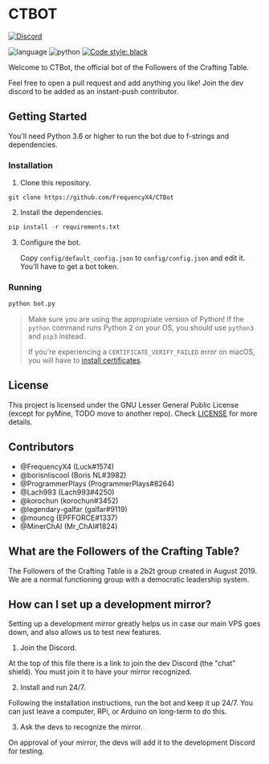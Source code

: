# CTBOT
[![Discord](https://img.shields.io/discord/705905990989774858)]( https://discord.gg/8JMz2Pe)

![language](https://img.shields.io/badge/language-python-blue)
![python](https://img.shields.io/badge/python-3.6%20|%203.7%20|%203.8%20|%203.9-blue)
[![Code style: black](https://img.shields.io/badge/code%20style-black-000000.svg)](https://github.com/psf/black)

Welcome to CTBot, the official bot of the Followers of the Crafting Table.

Feel free to open a pull request and add anything you like! Join the dev discord to be added as an instant-push contributor.

## Getting Started

You'll need Python 3.6 or higher to run the bot due to f-strings and dependencies.

### Installation
1. Clone this repository.
```
git clone https://github.com/FrequencyX4/CTBot
```
2. Install the dependencies.
```py
pip install -r requirements.txt
```
3. Configure the bot.

   Copy `config/default_config.json` to `config/config.json` and edit it. You'll have to get a bot token.
### Running
```py
python bot.py
```

> Make sure you are using the appropriate version of Python! If the `python` command runs Python 2 on your OS, you should use `python3` and `pip3` instead.
>
> If you're experiencing a `CERTIFICATE_VERIFY_FAILED` error on macOS, you will have to [install certificates](https://stackoverflow.com/questions/40684543/how-to-make-python-use-ca-certificates-from-mac-os-truststore).

## License
This project is licensed under the GNU Lesser General Public License (except for pyMine, TODO move to another repo). Check [LICENSE](https://github.com/FrequencyX4/CTBot/blob/master/LICENSE) for more details.


## Contributors
- @FrequencyX4 (Luck#1574)
- @borisnliscool (Boris NL#3982)
- @ProgrammerPlays (ProgrammerPlays#8264)
- @Lach993 (Lach993#4250)
- @korochun (korochun#3452)
- @legendary-galfar (galfar#9119)
- @mouncg (EPFFORCE#1337)
- @MinerChAI (Mr_ChAI#1824)


## What are the Followers of the Crafting Table?
The Followers of the Crafting Table is a 2b2t group created in August 2019. We are a normal functioning group with a democratic leadership system. 

## How can I set up a development mirror?
Setting up a development mirror greatly helps us in case our main VPS goes down, and also allows us to test new features.
1. Join the Discord.

At the top of this file there is a link to join the dev Discord (the "chat" shield). You must join it to have your mirror recognized.

2. Install and run 24/7.

Following the installation instructions, run the bot and keep it up 24/7. You can just leave a computer, RPi, or Arduino on long-term to do this.

3. Ask the devs to recognize the mirror.

On approval of your mirror, the devs will add it to the development Discord for testing.
